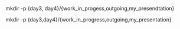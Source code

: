 



mkdir -p {day3, day4}/{work_in_progess,outgoing,my_presendtation}


mkdir -p {day3,day4}/{work_in_progress,outgoing,my_presentation}